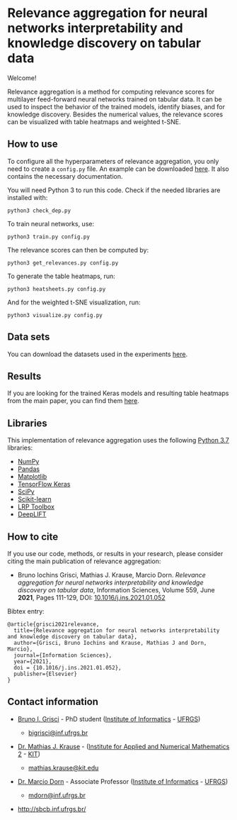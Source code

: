 # Relevance aggregation for neural networks interpretability and knowledge discovery on tabular data

Welcome!

Relevance aggregation is a method for computing relevance scores for multilayer feed-forward neural networks trained on tabular data. It can be used to inspect the behavior of the trained models, identify biases, and for knowledge discovery. Besides the numerical values, the relevance scores can be visualized with table heatmaps and weighted t-SNE.

## How to use

To configure all the hyperparameters of relevance aggregation, you only need to create a ```config.py``` file. An example can be downloaded [here](config.py). It also contains the necessary documentation.

You will need Python 3 to run this code. Check if the needed libraries are installed with:

```
python3 check_dep.py
```
To train neural networks, use:
```
python3 train.py config.py
```
The relevance scores can then be computed by:
```
python3 get_relevances.py config.py
```
To generate the table heatmaps, run:
```
python3 heatsheets.py config.py
```
And for the weighted t-SNE visualization, run:
```
python3 visualize.py config.py
```

## Data sets

You can download the datasets used in the experiments [here](DATA/README.md).

## Results

If you are looking for the trained Keras models and resulting table heatmaps from the main paper, you can find them [here](RESULTS).

## Libraries

This implementation of relevance aggregation uses the following [Python 3.7](https://www.python.org/) libraries:

- [NumPy](https://numpy.org/)
- [Pandas](https://pandas.pydata.org/)
- [Matplotlib](https://matplotlib.org/)
- [TensorFlow Keras](https://www.tensorflow.org/guide/keras)
- [SciPy](https://www.scipy.org/)
- [Scikit-learn](https://scikit-learn.org/stable/)
- [LRP Toolbox](https://github.com/sebastian-lapuschkin/lrp_toolbox)
- [DeepLIFT](https://github.com/kundajelab/deeplift)

## How to cite

If you use our code, methods, or results in your research, please consider citing the main publication of relevance aggregation:

- Bruno Iochins Grisci, Mathias J. Krause, Marcio Dorn. _Relevance aggregation for neural networks interpretability and knowledge discovery on tabular data_, Information Sciences, Volume 559, June **2021**, Pages 111-129, DOI: [10.1016/j.ins.2021.01.052](https://doi.org/10.1016/j.ins.2021.01.052)

Bibtex entry:
```
@article{grisci2021relevance,
  title={Relevance aggregation for neural networks interpretability and knowledge discovery on tabular data},
  author={Grisci, Bruno Iochins and Krause, Mathias J and Dorn, Marcio},
  journal={Information Sciences},
  year={2021},
  doi = {10.1016/j.ins.2021.01.052},
  publisher={Elsevier}
}
```

## Contact information

- [Bruno I. Grisci](https://orcid.org/0000-0003-4083-5881) - PhD student ([Institute of Informatics](https://www.inf.ufrgs.br/site/en) - [UFRGS](http://www.ufrgs.br/english/home))

    - bigrisci@inf.ufrgs.br

- [Dr. Mathias J. Krause](https://www.lbrg.kit.edu/~mjkrause/) - ([Institute for Applied and Numerical Mathematics 2](http://www.math.kit.edu/ianm2/en) - [KIT](http://www.kit.edu/english/index.php))

    - mathias.krause@kit.edu

- [Dr. Marcio Dorn](https://orcid.org/0000-0001-8534-3480) - Associate Professor ([Institute of Informatics](https://www.inf.ufrgs.br/site/en) - [UFRGS](http://www.ufrgs.br/english/home))

    - mdorn@inf.ufrgs.br

- http://sbcb.inf.ufrgs.br/
